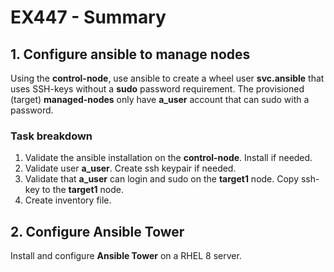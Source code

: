 # EX447 - Summary

## 1. Configure ansible to manage nodes
Using the **control-node**, use ansible to create a wheel user **svc.ansible** that uses SSH-keys without a **sudo** password requirement. The provisioned (target) **managed-nodes** only have **a_user** account that can sudo with a password.

### Task breakdown
1. Validate the ansible installation on the **control-node**. Install if needed.
2. Validate user **a_user**. Create ssh keypair if needed.
3. Validate that **a_user** can login and sudo on the **target1** node. Copy ssh-key to the **target1** node.
4. Create inventory file. 

## 2. Configure Ansible Tower
Install and configure **Ansible Tower** on a RHEL 8 server.
